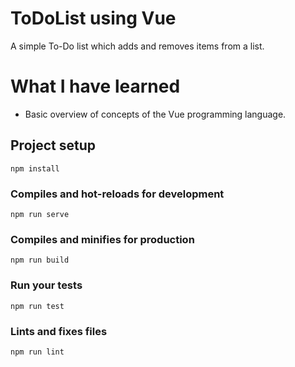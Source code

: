# ToDoList using Vue
A simple To-Do list which adds and removes items from a list.
# What I have learned
* Basic overview of concepts of the Vue programming language.

## Project setup
```
npm install
```

### Compiles and hot-reloads for development
```
npm run serve
```

### Compiles and minifies for production
```
npm run build
```

### Run your tests
```
npm run test
```

### Lints and fixes files
```
npm run lint
```
